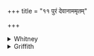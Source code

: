 +++
title = "११ पुरं देवानाममृतम्"

+++

<details><summary>Whitney</summary>

### Translation
11. The stronghold of the gods, deathless (*amṛ́ta*) gold, what god first  
bound on in the beginning, to him I pay homage, \[my\] ten extended  
\[fingers\]; let him approve my binding-on the triple one.

### Notes
Ppp. has at the end *trivṛtā vadhena*. The translation implies in **d**  
the reading *manyatām*, which is given in our edition, though against  
part of the mss., that read *manyantām*. ⌊'Let him (or it) assent to my  
binding-on,' dative infinitive.⌋
</details>

<details><summary>Griffith</summary>

The God who first bound on in the beginning the deities' im- mortal golden castle,-- Him I salute with ten extended fingers. Blest be the three- stringed charm I bind upon thee.
</details>
